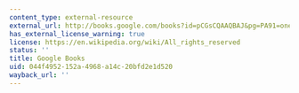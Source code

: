 ```yaml
---
content_type: external-resource
external_url: http://books.google.com/books?id=pCGsCQAAQBAJ&pg=PA91=onepage
has_external_license_warning: true
license: https://en.wikipedia.org/wiki/All_rights_reserved
status: ''
title: Google Books
uid: 044f4952-152a-4968-a14c-20bfd2e1d520
wayback_url: ''
---
```

